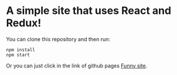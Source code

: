 # A simple site that uses React and Redux!

You can clone this repository and then run:

```
npm install
npm start
```
Or you can just click in the link of github pages [Funny site](yeidan79.github.io/funnysite-redux/).
